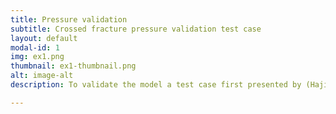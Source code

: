 ```yaml
---
title: Pressure validation
subtitle: Crossed fracture pressure validation test case
layout: default
modal-id: 1
img: ex1.png
thumbnail: ex1-thumbnail.png
alt: image-alt
description: To validate the model a test case first presented by (Hajibeygi et al., 2011) is used. The test case consists of two perpendicular intersecting fractures in the middle of a square domain. EDFM and reference solution show excellent agreement.

---
```

